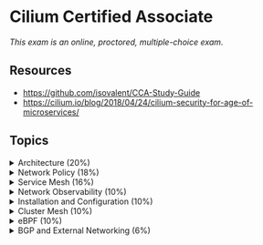 # Cilium Certified Associate

_This exam is an online, proctored, multiple-choice exam._

## Resources

* <https://github.com/isovalent/CCA-Study-Guide>
* <https://cilium.io/blog/2018/04/24/cilium-security-for-age-of-microservices/>

## Topics

<details>
  <summary>Architecture (20%)</summary>

Cilium is an open source CNI compatible networking and scurity layer for Kubernetes. Thanks to BGP, a powerful kernel extensibility mechanism inside of Linux, Cilium rethinks the Linux networking.

In-kernel networking brings:

* Performance - workload is already traversing local kernel.
* Transparency - data are sent using TCP/IP, no need to change applications
* Security

BPF: Framework for running custom logic at various hook points in the kernel.

BPF programs: The logic, JIT compiled.

Service centric identity and API awareness, with Cilium identity is extracted from the contianer orchestrator and embedded in each network request.

Cilium removes the need of a sidecar proxy, per Pod proxy between microservices, the Istio or Envoy way of doing this suboptimally by traversing the TCP/IP stack. BPF brings "sockmap".

## Components

![alt text](image.png)

### Cilium

* Agent, runs on each node. Accepts config via Kubernetes. Listens on events from orchestration systems _such as_ Kubernetes. Manages eBPG programs which the Linux kernel uses to control all network access.
* Debug Client, `cilium-dbg`. Interacts with the REST API of the Cilium agent running on the same node. Inspects state and status of the local agent.
* Operator, responsible for managing duries in the cluster which should logically be handled once for the entire cluster, rather than once for each node. _Not in the critical path for functionality on the network layer._. If there's a failure in the Operator this might happen:
  * Delays in IPAM and thus scheduling of new workloads.
  * Failure to update **kvstore** heartbeat key.
* CNI Plugin, invoked when a pod is scheduled or terminated on a node. Interacts with the Cilium API of the node.

### Hubble

* Server, runs on each node at retrieves the eBPF visibility from Cilium.
* Relay, standalone component which is aware of all running Hubble servers and offers cluster-wide visibility.
* Client CLI, retrieve flow events via the gRPC API of the relay.
* GUI

### eBPF

eBPF is a Linux kernel bytecode interpreter. In-kernel verifier ensures that eBPF programs are safe to run and a JIT compiler converts the bytecode to CPU architecture.

### Data Store

State propagation between agents are done via:

* CRD, the default
* Key-Value store, an optimization. etcd as the only supported one. Imagine having a seperate etcd for this and not use the same as the cluster.

### eBPF Data Path

The Linux kernel supports a set of BPF hooks in the networking stack that can be used to run BPF programs. The Cilium **datapath** uses these hooks to load BPF programs to create _higher level networking contructs_.

* XDP is at the earliest point possible in the networking driver. Ideal for running filtering programs that drop malicious or unexpected traffic, DDOS protection mechanism!
* Traffic Control, TC, ingress/egress. Runs **after** the networking stack has done initial processing of the packet. Runs before L3. Containers typically use a virtual device called a veth pair which acts like a virtual wire connecting the container to the host. TC ingress hook is added on the host side.
* Socket Operations, this hook is attached to a specific cgroup and runs on TCP events.
* Socket send/recv runs on every send operation performed by a TCP socket

The combination of the hooks above and virtual interfaces, `cilium_host` and `cilium_net`, an optional overlay interface `cilium_vxlan`, Linux user space crypto support and a userspace proxy (Envoy) Cilium creates the following networking objects:

* Prefilter
* Endpoint Policy, this is the primary object in the Cilium datapath responsible for mapping packets to identities and enforcing L3 and L5 policies
* Service
* L3 Encryption
* Socket Layer Enforcement
* L7 Policy

#### The life of a packet

There's three different scenarios:

* Endpoint to Endpoint
* Egress from Endpoint
* Ingress to Endpoint

#### eBPF Maps

All BPF maps are created with a upper capacity limits.

#### IPtables usage

Depending on the Linux kernel version used, the eBPF datapath can implrement a varying feature set fully in eBPF. If required capabilities are not available the functionality provided using a leagacy iptables implementation.

### IPAM

Responsible for the allocation and management of IP addresses used by network endpoints (containers and others). Dont change the IPAM mode of an existing cluster, this may cause persistent disruption of connectivity for existing workloads.

There's different modes:

* Cluster Scope (default) - assigns per-node PodCIDRs to each node and allocates IPs using a host-scope allocator on each node. Similar to Kubernetes Host Scope mode. Cluster scope uses the `CiliumNode` instead of the `v1.Node`.
* Kubernetes Host Scope - `ipam: kubernetes` flag.
* Multi-Pool
* Azure IPAM
* Azure Delegated IPAM
* AWS ENI
* GKE
* CRD-backed - extendable interface to control the IP address management via a Kubernetes CRD. Allows to delegate IPAM to external operators. Operator watches `ciliumnodes.cilium.io`.

### Labels

Whenever something needs to be described, addressed or selected, it is done based on labels:

* Endpoint are assinged labels

A label is a pair of strings consisting of a `key` and `value`.

A label can be derived from various sources, for example an endpoint will derive the labels associated to the container by the local container **runtime** as well as the labels associated with **pod** as provided by Kubernetes.

Example of a `CiliumEndpoint`:

```
apiVersion: cilium.io/v2
kind: CiliumEndpoint
status:
  encryption: {}
  external-identifiers:
    cni-attachment-id: e2ca9c7df3e13300b82ec641463736ef91daa50dba96a40477bdb688d46c0e81:eth0
    container-id: e2ca9c7df3e13300b82ec641463736ef91daa50dba96a40477bdb688d46c0e81
    k8s-namespace: default
    k8s-pod-name: andqvi-temp-shell
    pod-name: default/andqvi-temp-shell
  id: 2473
  identity:
    id: 80868
    labels:
    - k8s:io.cilium.k8s.namespace.labels.field.cattle.io/projectId=p-l2b4c
    - k8s:io.cilium.k8s.namespace.labels.kubernetes.io/metadata.name=default
    - k8s:io.cilium.k8s.policy.cluster=k8s-devstage01
    - k8s:io.cilium.k8s.policy.serviceaccount=default
    - k8s:io.kubernetes.pod.namespace=default
    - k8s:run=andqvi-temp-shell
    - k8s:topology.kubernetes.io/region=DC07
    - k8s:topology.kubernetes.io/zone=dc07
  networking:
    addressing:
    - ipv4: 10.169.3.73
    node: 10.171.13.142
  state: ready
```

Supported label sources:

* `container:` from the local container runtime
* `k8s` derived from Kubernetes
* `reserved` for special reserved labels
* `unspec` with an unspecified source

The endpoint ID is an internal id that Cilium assigns to all endpoints on a cluster node. The endpoint ID is unique within the context of an individual cluster node.

All endpoints are assigned an identity, the identity is what is used **to enforce basic connectivity between endpoints**. Equvialent to L3 enforcement. An identity is **identified by Labels and is given a cluster wide unique identifier**.

Examples on special identities:
* `reserved:unknown` - identity could not be derived.
* `reserved:host` - Local host.
* `reserved:world` - Any network endpoint **outside** of the cluster.

Well known identities are a set of identities that Cilium is aware of automatically. E.g. `kube-dns`, `core-dns` etc.



</details>

<details>
  <summary>Network Policy (18%)</summary>

* Interpret Cilium Network Polices and Intent
* Understand Cilium's Identity-based Network Security Model
* Policy Enforcement Modes
* Policy Rule Structure
* Kubernetes Network Policies versus Cilium Network Policies

</details>

<details>
  <summary>Service Mesh (16%)</summary>

* Know How to use Ingress or Gateway API for Ingress Routing
* Service Mesh Use Cases
* Understand the Benefits of Gateway API over Ingress
* Encrypting Traffic in Transit with Cilium
* Sidecar-based versus Sidecarless Architectures

</details>

<details>
  <summary>Network Observability (10%)</summary>

* Understand the Observability Capabilities of Hubble
* Enabling Layer 7 Protocol Visibility
* Know How to Use Hubble from the Command Line or the Hubble UI

</details>

<details>
  <summary>Installation and Configuration (10%)</summary>

* Know How to Use Cilium CLI to Query and Modify the Configuration
* Using Cilium CLI to Install Cilium, Run Connectivity Tests, and Monitor its Status

</details>

<details>
  <summary>Cluster Mesh (10%)</summary>

* Understand the Benefits of Cluster Mesh for Multi-cluster Connectivity
* Achieve Service Discovery and Load Balancing Across Clusters with Cluster Mesh

</details>

<details>
  <summary>eBPF (10%)</summary>

* Understand the Role of eBPF in Cilium
* eBPF Key Benefits
* eBPF-based Platforms versus IPtables-based Platforms

</details>

<details>
  <summary>BGP and External Networking (6%)</summary>

* Egress Connectivity Requirements
* Understand Options to Connect Cilium-managed Clusters with External Networks

</details>
